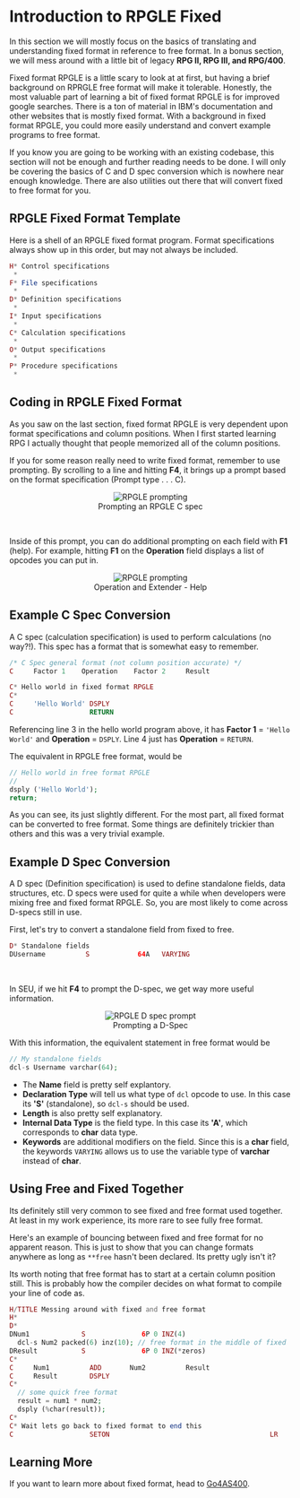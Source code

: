 # Introduction to RPGLE Fixed

In this section we will mostly focus on the basics of translating and understanding fixed format in reference to free format.
In a bonus section, we will mess around with a little bit of legacy **RPG II, RPG III, and RPG/400**.

Fixed format RPGLE is a little scary to look at at first, but having a brief background on RPRGLE free format will make it tolerable.
Honestly, the most valuable part of learning a bit of fixed format RPGLE is for improved google searches.
There is a ton of material in IBM's documentation and other websites that is mostly fixed format.
With a background in fixed format RPGLE, you could more easily understand and convert example programs to free format.

If you know you are going to be working with an existing codebase, this section will not be enough and further reading needs to be done.
I will only be covering the basics of C and D spec conversion which is nowhere near enough knowledge.
There are also utilities out there that will convert fixed to free format for you.


## RPGLE Fixed Format Template
Here is a shell of an RPGLE fixed format program.
Format specifications always show up in this order, but may not always be included.

```php
H* Control specifications    
 *                           
F* File specifications       
 *                           
D* Definition specifications       
 *                           
I* Input specifications      
 *                           
C* Calculation specifications
 *                           
O* Output specifications     
 *                           
P* Procedure specifications  
 *                           
```


## Coding in RPGLE Fixed Format
As you saw on the last section, fixed format RPGLE is very dependent upon format specifications and column positions.
When I first started learning RPG I actually thought that people memorized all of the column positions.

If you for some reason really need to write fixed format, remember to use prompting.
By scrolling to a line and hitting **F4**, it brings up a prompt based on the format specification (Prompt type . . .   C).

<figure align="center">
  <img src="./core/rpgle/_assets/rpgle01.PNG" alt="RPGLE prompting" />
  <figcaption align="center">
	Prompting an RPGLE C spec
  </figcaption>
</figure>

<br>

Inside of this prompt, you can do additional prompting on each field with **F1** (help).
For example, hitting **F1** on the **Operation** field displays a list of opcodes you can put in.

<figure align="center">
  <img src="./core/rpgle/_assets/rpgle02.PNG" alt="RPGLE prompting" />
  <figcaption align="center">
	Operation and Extender - Help
  </figcaption>
</figure>



## Example C Spec Conversion
A C spec (calculation specification) is used to perform calculations (no way?!).
This spec has a format that is somewhat easy to remember.

```php
/* C Spec general format (not column position accurate) */
C     Factor 1    Operation    Factor 2     Result
```

```php
C* Hello world in fixed format RPGLE                                   
C*                                                                     
C     'Hello World' DSPLY                                              
C                   RETURN                                                                                      
```

Referencing line 3 in the hello world program above, it has **Factor 1** = ```'Hello World'``` and **Operation** = ```DSPLY```.
Line 4 just has **Operation** = ```RETURN```.

The equivalent in RPGLE free format, would be

```php
// Hello world in free format RPGLE
//
dsply ('Hello World');
return;
```
As you can see, its just slightly different. For the most part, all fixed format can be converted to free format.
Some things are definitely trickier than others and this was a very trivial example.


## Example D Spec Conversion
A D spec (Definition specification) is used to define standalone fields, data structures, etc.
D specs were used for quite a while when developers were mixing free and fixed format RPGLE.
So, you are most likely to come across D-specs still in use.


First, let's try to convert a standalone field from fixed to free.

```php
D* Standalone fields
DUsername          S            64A   VARYING
```

<br>

In SEU, if we hit **F4** to prompt the D-spec, we get way more useful information.

<figure align="center">
  <img src="./core/rpgle/_assets/rpgle03.PNG" alt="RPGLE D spec prompt" />
  <figcaption align="center">
	Prompting a D-Spec
  </figcaption>
</figure>

With this information, the equivalent statement in free format would be

```php
// My standalone fields
dcl-s Username varchar(64);
```

* The **Name** field is pretty self explantory.
* **Declaration Type** will tell us what type of ```dcl``` opcode to use. In this case its **'S'** (standalone), so ```dcl-s``` should be used.
* **Length** is also pretty self explanatory.
* **Internal Data Type** is the field type. In this case its **'A'**, which corresponds to **char** data type.
* **Keywords** are additional modifiers on the field. Since this is a **char** field, the keywords ```VARYING``` allows us to use the variable type of **varchar** instead of **char**.


## Using Free and Fixed Together
Its definitely still very common to see fixed and free format used together.
At least in my work experience, its more rare to see fully free format.


Here's an example of bouncing between fixed and free format for no apparent reason.
This is just to show that you can change formats anywhere as long as ```**free``` hasn't been declared.
Its pretty ugly isn't it?

Its worth noting that free format has to start at a certain column position still.
This is probably how the compiler decides on what format to compile your line of code as.

```php
H/TITLE Messing around with fixed and free format                  
H*                                                                 
D*                                                                 
DNum1             S              6P 0 INZ(4)                                        
  dcl-s Num2 packed(6) inz(10); // free format in the middle of fixed                               
DResult           S              6P 0 INZ(*zeros)                  
C*                                                    
C     Num1          ADD       Num2          Result                 
C     Result        DSPLY                                          
C*                                                                 
  // some quick free format                                        
  result = num1 * num2;                                            
  dsply (%char(result));                                           
C*                       
C* Wait lets go back to fixed format to end this                                          
C                   SETON                                        LR
```



## Learning More
If you want to learn more about fixed format, head to [Go4AS400](http://www.go4as400.com/default.aspx).

